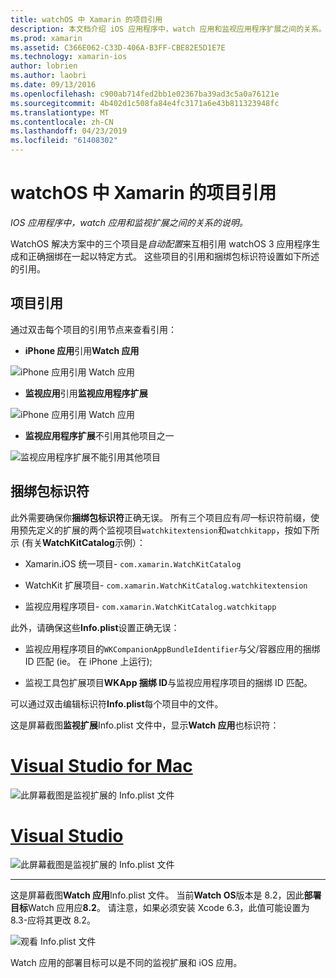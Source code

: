 ```yaml
---
title: watchOS 中 Xamarin 的项目引用
description: 本文档介绍 iOS 应用程序中，watch 应用和监视应用程序扩展之间的关系。 还讨论了项目的引用和捆绑包标识符。
ms.prod: xamarin
ms.assetid: C366E062-C33D-406A-B3FF-CBE82E5D1E7E
ms.technology: xamarin-ios
author: lobrien
ms.author: laobri
ms.date: 09/13/2016
ms.openlocfilehash: c900ab714fed2bb1e02367ba39ad3c5a0a76121e
ms.sourcegitcommit: 4b402d1c508fa84e4fc3171a6e43b811323948fc
ms.translationtype: MT
ms.contentlocale: zh-CN
ms.lasthandoff: 04/23/2019
ms.locfileid: "61408302"
---
```

# <a name="watchos-project-references-in-xamarin"></a>watchOS 中 Xamarin 的项目引用

_IOS 应用程序中，watch 应用和监视扩展之间的关系的说明。_

WatchOS 解决方案中的三个项目是*自动配置*来互相引用 watchOS 3 应用程序生成和正确捆绑在一起以特定方式。 这些项目的引用和捆绑包标识符设置如下所述的引用。

## <a name="project-references"></a>项目引用

通过双击每个项目的引用节点来查看引用：

- **iPhone 应用**引用**Watch 应用**

![](project-references-images/catalog-reference1.png "iPhone 应用引用 Watch 应用")

- **监视应用**引用**监视应用程序扩展**

![](project-references-images/catalog-reference2.png "iPhone 应用引用 Watch 应用")


 - **监视应用程序扩展**不引用其他项目之一

![](project-references-images/catalog-reference3.png "监视应用程序扩展不能引用其他项目")



## <a name="bundle-identifiers"></a>捆绑包标识符

此外需要确保你**捆绑包标识符**正确无误。
所有三个项目应有*同一*标识符前缀，使用预先定义的扩展的两个监视项目`watchkitextension`和`watchkitapp`，按如下所示 (有关**WatchKitCatalog**示例）：

 - Xamarin.iOS 统一项目- `com.xamarin.WatchKitCatalog`

 - WatchKit 扩展项目- `com.xamarin.WatchKitCatalog.watchkitextension`

 - 监视应用程序项目- `com.xamarin.WatchKitCatalog.watchkitapp`

此外，请确保这些**Info.plist**设置正确无误：

 - 监视应用程序项目的`WKCompanionAppBundleIdentifier`与父/容器应用的捆绑 ID 匹配 (ie。 在 iPhone 上运行);

 - 监视工具包扩展项目**WKApp 捆绑 ID**与监视应用程序项目的捆绑 ID 匹配。

可以通过双击编辑标识符**Info.plist**每个项目中的文件。

这是屏幕截图**监视扩展**Info.plist 文件中，显示**Watch 应用**也标识符：

# <a name="visual-studio-for-mactabmacos"></a>[Visual Studio for Mac](#tab/macos)
    
![](project-references-images/infoplist-extension.png "此屏幕截图是监视扩展的 Info.plist 文件")

# <a name="visual-studiotabwindows"></a>[Visual Studio](#tab/windows)
    
![](project-references-images/infoplist-extension-vs.png "此屏幕截图是监视扩展的 Info.plist 文件")

-----

这是屏幕截图**Watch 应用**Info.plist 文件。
当前**Watch OS**版本是 8.2，因此**部署目标**Watch 应用应**8.2**。 请注意，如果必须安装 Xcode 6.3，此值可能设置为 8.3-应将其更改 8.2。

![](project-references-images/infoplist-watchapp.png "观看 Info.plist 文件")

Watch 应用的部署目标可以是不同的监视扩展和 iOS 应用。

